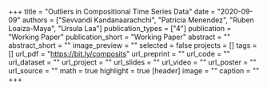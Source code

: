 +++
title = "Outliers in Compositional Time Series Data"
date = "2020-09-09"
authors = ["Sevvandi Kandanaarachchi", "Patricia Menendez", "Ruben Loaiza-Maya", "Ursula Laa"]
publication_types = ["4"]
publication = "Working Paper"
publication_short = "Working Paper"
abstract = ""
abstract_short = ""
image_preview = ""
selected = false
projects = []
tags = []
url_pdf = "https://bit.ly/composits"
url_preprint = ""
url_code = ""
url_dataset = ""
url_project = ""
url_slides = ""
url_video = ""
url_poster = ""
url_source = ""
math = true
highlight = true
[header]
image = ""
caption = ""
+++
